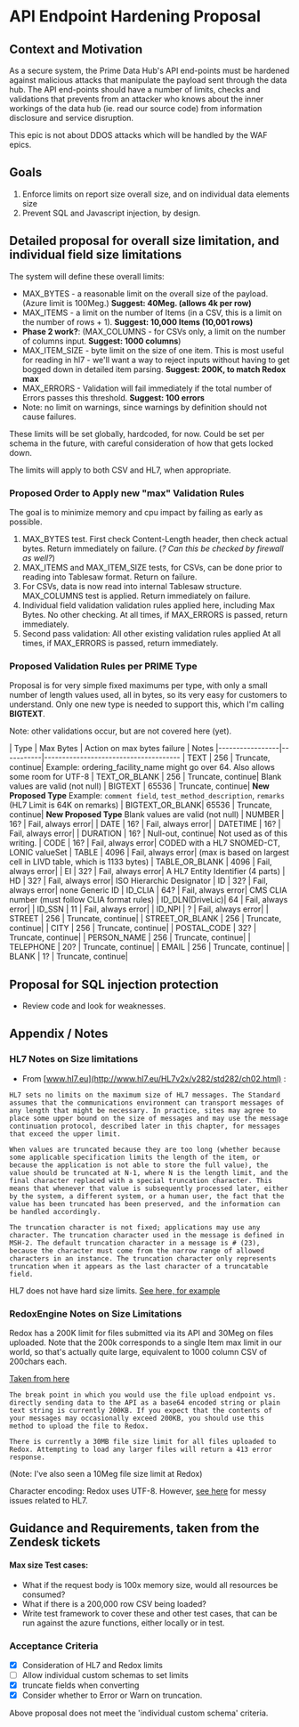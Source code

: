 # API Endpoint Hardening Proposal

## Context and Motivation

As a secure system, the Prime Data Hub's API end-points must be hardened against malicious attacks that manipulate the payload sent through the data hub. 
The API end-points should have a number of limits, checks and validations that prevents from an attacker who knows about the inner workings of the data hub (ie. read our source code) from information disclosure and service disruption. 

This epic is not about DDOS attacks which will be handled by the WAF epics. 

## Goals 

1. Enforce limits on report size overall size, and on individual data elements size
2. Prevent SQL and Javascript injection, by design.

## Detailed proposal for overall size limitation, and individual field size limitations

The system will define these overall limits:

- MAX_BYTES - a reasonable limit on the overall size of the payload. (Azure limit is 100Meg.)   **Suggest: 40Meg. (allows 4k per row)** 
- MAX_ITEMS - a limit on the number of Items (in a CSV, this is a limit on the number of rows + 1).  **Suggest: 10,000 Items (10,001 rows)**
- **Phase 2 work?**: (MAX_COLUMNS - for CSVs only, a limit on the number of columns input. **Suggest: 1000 columns**)
- MAX_ITEM_SIZE - byte limit on the size of one item.  This is most useful for reading in hl7 - we'll want a way to reject inputs without having to get bogged down in detailed item parsing.   **Suggest:  200K, to match Redox max**
- MAX_ERRORS - Validation will fail immediately if the total number of Errors passes this threshold.  **Suggest: 100 errors**
- Note:  no limit on warnings, since warnings by definition should not cause failures.

These limits will be set globally, hardcoded, for now.  Could be set per schema in the future, with careful consideration of how that gets locked down.

The limits will apply to both CSV and HL7, when appropriate.

### Proposed Order to Apply new "max" Validation Rules

The goal is to minimize memory and cpu impact by failing as early as possible.

1. MAX_BYTES test.  First check Content-Length header, then check actual bytes.  Return immediately on failure. (*? Can this be checked by firewall as well?*)
2. MAX_ITEMS and MAX_ITEM_SIZE tests, for CSVs, can be done prior to reading into Tablesaw format.  Return on failure.
3. For CSVs, data is now read into internal Tablesaw structure.  MAX_COLUMNS test is applied. Return immediately on failure.
4. Individual field validation validation rules applied here, including Max Bytes.  No other checking.
   At all times, if MAX_ERRORS is passed, return immediately.
5. Second pass validation: All other existing validation rules applied
   At all times, if MAX_ERRORS is passed, return immediately.

### Proposed Validation Rules per PRIME Type

Proposal is for very simple fixed maximums per type, with only a small number of length values used, all in bytes, so its very easy for customers to understand.
Only one new type is needed to support this, which I'm calling **BIGTEXT**.

Note: other validations occur, but are not covered here (yet).

|     Type        | Max Bytes |  Action on max bytes failure | Notes
|-----------------|-----------|--------------------------------------
| TEXT            | 256       | Truncate, continue| Example: ordering_facility_name might go over 64.  Also allows some room for UTF-8
| TEXT_OR_BLANK   | 256       | Truncate, continue|  Blank values are valid (not null)
| BIGTEXT         | 65536     | Truncate, continue| **New Proposed Type** Example: `comment field`, `test_method_description`, `remarks` (HL7 Limit is 64K on remarks)
| BIGTEXT_OR_BLANK| 65536     | Truncate, continue| **New Proposed Type**   Blank values are valid (not null)
| NUMBER          | 16?       | Fail, always error|
| DATE            | 16?       | Fail, always error|
| DATETIME        | 16?       | Fail, always error|
| DURATION        | 16?       | Null-out, continue| Not used as of this writing.
| CODE            | 16?       | Fail, always error| CODED with a HL7 SNOMED-CT, LONIC valueSet
| TABLE           | 4096      | Fail, always error| (max is based on largest cell in LIVD table, which is 1133 bytes)
| TABLE_OR_BLANK  | 4096      | Fail, always error| 
| EI              | 32?       | Fail, always error| A HL7 Entity Identifier (4 parts)
| HD              | 32?       | Fail, always error|  ISO Hierarchic Designator 
| ID              | 32?       | Fail, always error| none Generic ID 
| ID_CLIA         | 64?       | Fail, always error| CMS CLIA number (must follow CLIA format rules) 
| ID_DLN(DriveLic)| 64        | Fail, always error| 
| ID_SSN          | 11        | Fail, always error| 
| ID_NPI          | ?         | Fail, always error| 
| STREET          | 256	      | Truncate, continue|
| STREET_OR_BLANK | 256       | Truncate, continue|
| CITY            | 256       | Truncate, continue|
| POSTAL_CODE     | 32?       | Truncate, continue|
| PERSON_NAME     | 256       | Truncate, continue|
| TELEPHONE       | 20?       | Truncate, continue| 
| EMAIL           | 256       | Truncate, continue|
| BLANK           | 1?        | Truncate, continue|

## Proposal for SQL injection protection

- Review code and look for weaknesses.

## Appendix / Notes

### HL7 Notes on Size limitations

- From [www.hl7.eu](http://www.hl7.eu/HL7v2x/v282/std282/ch02.html) :  
```
HL7 sets no limits on the maximum size of HL7 messages. The Standard assumes that the communications environment can transport messages of any length that might be necessary. In practice, sites may agree to place some upper bound on the size of messages and may use the message continuation protocol, described later in this chapter, for messages that exceed the upper limit.

When values are truncated because they are too long (whether because some applicable specification limits the length of the item, or because the application is not able to store the full value), the value should be truncated at N-1, where N is the length limit, and the final character replaced with a special truncation character. This means that whenever that value is subsequently processed later, either by the system, a different system, or a human user, the fact that the value has been truncated has been preserved, and the information can be handled accordingly.

The truncation character is not fixed; applications may use any character. The truncation character used in the message is defined in MSH-2. The default truncation character in a message is # (23), because the character must come from the narrow range of allowed characters in an instance. The truncation character only represents truncation when it appears as the last character of a truncatable field.
```

HL7 does not have hard size limits.  [See here, for example](https://healthstandards.com/blog/2007/01/05/introduction-to-hl7-field-cardinality-and-field-lengths/)

### RedoxEngine Notes on Size Limitations

Redox has a 200K limit for files submitted via its API and 30Meg on files uploaded. Note that the 200k corresponds to a single Item max limit in our world, so that's actually quite large, equivalent to 1000 column CSV of 200chars each.

[Taken from here](https://developer.redoxengine.com/onboarding/)
```
The break point in which you would use the file upload endpoint vs. directly sending data to the API as a base64 encoded string or plain text string is currently 200KB. If you expect that the contents of your messages may occasionally exceed 200KB, you should use this method to upload the file to Redox.

There is currently a 30MB file size limit for all files uploaded to Redox. Attempting to load any larger files will return a 413 error response.
```
(Note:  I've also seen a 10Meg file size limit at Redox)

Character encoding:  Redox uses UTF-8.   However, [see here](https://www.redoxengine.com/blog/everything-you-wanted-to-know-about-character-encoding-in-hl7-and-redox/) for messy issues related to HL7.

## Guidance and Requirements, taken from the Zendesk tickets

#### Max size Test cases:
- What if the request body is 100x memory size, would all resources be consumed?
- What if there is a 200,000 row CSV being loaded?
- Write test framework to cover these and other test cases, that can be run against the azure functions, either locally or in test.

### Acceptance Criteria
- [X] Consideration of HL7 and Redox limits
- [ ] Allow individual custom schemas to set limits
- [X] truncate fields when converting
- [X] Consider whether to Error or Warn on truncation.

Above proposal does not meet the 'individual custom schema' criteria.

